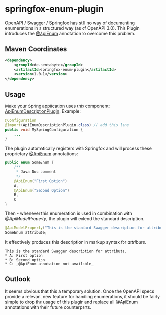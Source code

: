 # springfox-enum-plugin

OpenAPI / Swagger / Springfox has still no way of documenting enumerations in a structured way (as of OpenAPI 3.0). This Plugin introduces the [@ApiEnum](src/main/java/de/pentabyte/springfox/ApiEnum.java) annotation to overcome this problem.

## Maven Coordinates

```xml
<dependency>
	<groupId>de.pentabyte</groupId>
	<artifactId>springfox-enum-plugin</artifactId>
	<version>1.0.1</version>
</dependency>
```

## Usage

Make your Spring application uses this component: [ApiEnumDescriptionPlugin](src/main/java/de/pentabyte/springfox/ApiEnumDescriptionPlugin.java). Example:

```java
@Configuration
@Import(ApiEnumDescriptionPlugin.class) // add this line
public void MySpringConfiguration {
	...
}
```

The plugin automatically registers with Springfox and will process these proprietary [@ApiEnum](src/main/java/de/pentabyte/springfox/ApiEnum.java) annotations:

```java
public enum SomeEnum {
	/**
	 * Java Doc comment
	 */
	@ApiEnum("First Option")
	A,
	@ApiEnum("Second Option")
	B,
	C
}
```

Then - whenever this enumeration is used in combination with _@ApiModelProperty_, the plugin will extend the standard description.

```java
@ApiModelProperty("This is the standard Swagger description for attribute.")
SomeEnum attribute;
```

It effectively produces this description in markup syntax for _attribute_.

```
This is the standard Swagger description for attribute.
* A: First option
* B: Second option
* C: _@ApiEnum annotation not available_
```

## Outlook

It seems obvious that this a temporary solution. Once the OpenAPI specs provide a relevant new feature for handling enumerations, it should be fairly simple to drop the usage of this plugin and replace all @ApiEnum annotations with their future counterparts.
